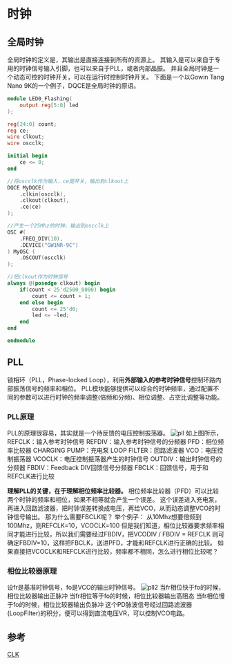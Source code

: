 # 时钟

## 全局时钟
全局时钟的定义是，其输出是直接连接到所有的资源上。
其输入是可以来自于专用的时钟信号输入引脚，也可以来自于PLL，或者内部晶振。
并且全局时钟是一个动态可控的时钟开关，可以在运行时控制时钟开关。
下面是一个以Gowin Tang Nano 9K的一个例子，DQCE是全局时钟的原语。
```verilog
module LED0_Flashing(
    output reg[5:0] led
);

reg[24:0] count;
reg ce;
wire clkout;
wire oscclk;

initial begin
    ce <= 0;
end

//将oscclk作为输入，ce是开关，输出到clkout上
DQCE MyDQCE(
    .clkin(oscclk),
    .clkout(clkout),
    .ce(ce)
);

//产生一个25Mhz的时钟，输出到oscclk上
OSC #(
    .FREQ_DIV(10),
    .DEVICE("GW1NR-9C")
) MyOSC (
    .OSCOUT(oscclk)
);

//把clkout作为时钟信号
always @(posedge clkout) begin
    if(count < 25'd2500_0000) begin
        count <= count + 1;
    end else begin
        count <= 25'd0;
        led <= ~led;
    end
end

endmodule
```
## PLL
锁相环（PLL，Phase-locked Loop），利用**外部输入的参考时钟信号**控制环路内部振荡信号的频率和相位。
PLL模块能够提供可以综合的时钟频率，通过配置不同的参数可以进行时钟的频率调整(倍频和分频)、相位调整、占空比调整等功能。

### PLL原理
PLL的原理很容易，其实就是一个待反馈的电压控制振荡器。
![pll](./pages_hardware/fpga/res/pll.jpg)
如上图所示，
REFCLK：输入参考时钟信号
REFDIV：输入参考时钟信号的分频器
PFD：相位频率比较器
CHARGING PUMP：充电泵
LOOP FILTER：回路滤波器
VCO：电压控制振荡器
VCOCLK：电压控制振荡器产生的时钟信号
OUTDIV：输出时钟信号的分频器
FBDIV：Feedback DIV回馈信号分频器
FBCLK：回馈信号，用于和REFCLK进行比较

**理解PLL的关键，在于理解相位频率比较器。**
相位频率比较器（PFD）可以比较两个时钟的频率和相位，如果不相等就会产生一个误差。
这个误差进入充电泵，再进入回路滤波器，把时钟误差转换成电压，再给VCO，从而动态调整VCO的时钟信号输出。
那为什么需要FBCLK呢？
举个例子：
从10Mhz想要倍频到100Mhz，则REFCLK=10，VCOCLK=100
但是我们知道，相位比较器要求频率相同才能进行比较，所以我们需要经过FBDIV，把VCODIV / FBDIV = REFCLK
则可确定FBDIV=10，这样把FBCLK，送进PFD，才能和REFCLK进行正确的比较。
如果直接把VCOCLK和REFCLK进行比较，频率都不相同，怎么进行相位比较呢？

### 相位比较器原理
设fr是基准时钟信号，fo是VCO的输出时钟信号。
![pll2](./pages_hardware/fpga/res/pll2.png)
当fr相位快于fo的时候，相位比较器输出正脉冲
当fr相位等于fo的时候，相位比较器输出高阻态
当fr相位慢于fo的时候，相位比较器输出负脉冲
这个PD脉波信号经过回路滤波器(LoopFilter)的积分，便可以得到直流电压VR，可以控制VCO电路。


## 参考
[CLK](https://zhuanlan.zhihu.com/p/24534893)